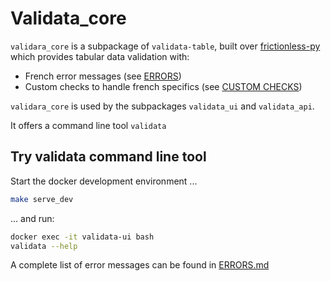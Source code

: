 # Validata_core

`validara_core` is a subpackage of `validata-table`, built over 
[frictionless-py](https://github.com/frictionlessdata/frictionless-py) which provides tabular data validation with:

- French error messages (see [ERRORS](./ERRORS.md))
- Custom checks to handle french specifics (see [CUSTOM CHECKS](validata_core/custom_checks/README.md))

`validara_core` is used by the subpackages `validata_ui` and `validata_api`.

It offers a command line tool `validata`


## Try validata command line tool

Start the docker development environment ...

```bash
make serve_dev
```

... and run:

``` bash
docker exec -it validata-ui bash
validata --help
```

A complete list of error messages can be found in [ERRORS.md](./ERRORS.md)
